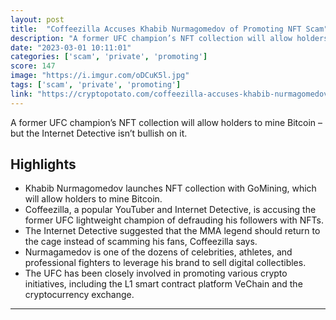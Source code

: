 ```yaml
---
layout: post
title:  "Coffeezilla Accuses Khabib Nurmagomedov of Promoting NFT Scam"
description: "A former UFC champion’s NFT collection will allow holders to mine Bitcoin – but the Internet Detective isn’t bullish on it."
date: "2023-03-01 10:11:01"
categories: ['scam', 'private', 'promoting']
score: 147
image: "https://i.imgur.com/oDCuK5l.jpg"
tags: ['scam', 'private', 'promoting']
link: "https://cryptopotato.com/coffeezilla-accuses-khabib-nurmagomedov-of-promoting-nft-scam/"
---
```


A former UFC champion’s NFT collection will allow holders to mine Bitcoin – but the Internet Detective isn’t bullish on it.

## Highlights

- Khabib Nurmagomedov launches NFT collection with GoMining, which will allow holders to mine Bitcoin.
- Coffeezilla, a popular YouTuber and Internet Detective, is accusing the former UFC lightweight champion of defrauding his followers with NFTs.
- The Internet Detective suggested that the MMA legend should return to the cage instead of scamming his fans, Coffeezilla says.
- Nurmagamedov is one of the dozens of celebrities, athletes, and professional fighters to leverage his brand to sell digital collectibles.
- The UFC has been closely involved in promoting various crypto initiatives, including the L1 smart contract platform VeChain and the cryptocurrency exchange.

---
